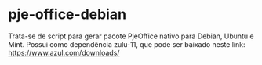 # pje-office-debian
Trata-se de script para gerar pacote PjeOffice nativo para Debian, Ubuntu e Mint. Possui como dependência zulu-11, que pode ser baixado neste link: https://www.azul.com/downloads/
